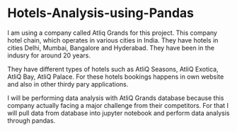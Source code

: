 # Hotels-Analysis-using-Pandas

I am using a company called Atliq Grands for this project. This company hotel chain, which operates in various cities in India. 
They have hotels in cities Delhi, Mumbai, Bangalore and Hyderabad. They have been in the indusry for around 20 years.

They have different types of hotels such as AtliQ Seasons, AtliQ Exotica, AtliQ Bay, AtliQ Palace. 
For these hotels bookings happens in own website and also in other thirdy pary applications.

I will be performing data analysis with AtliQ Grands database because this company actually facing a major challenge from their competitors.
For that I will pull data from database into jupyter notebook and perform data analysis through pandas.
